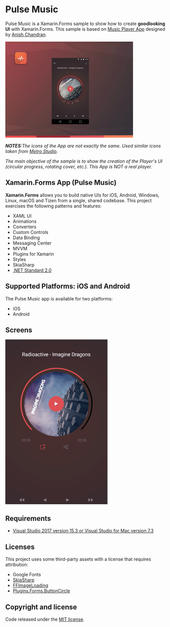 # Pulse Music

Pulse Music is a Xamarin.Forms sample to show how to create **goodlooking UI** with Xamarin.Forms. This sample is based on [Music Player App](https://dribbble.com/shots/1939991-Music-Player-App-WIP) designed by [Anish Chandran](https://dribbble.com/anish_chandran).

![](images/music_player_app.gif)

***NOTES**:The icons of the App are not exactly the same. Used similar icons taken from [Metro Studio](https://www.syncfusion.com/downloads/metrostudio).* 

*The main objective of the sample is to show the creation of the Player's UI (circular progress, rotating cover, etc.). This App is NOT a real player.*

## Xamarin.Forms App (Pulse Music)

**Xamarin.Forms** allows you to build native UIs for iOS, Android, Windows, Linux, macOS and Tizen from a single, shared codebase. This project exercises the following patterns and features:

- XAML UI
- Animations
- Converters
- Custom Controls
- Data Binding
- Messaging Center
- MVVM
- Plugins for Xamarin
- Styles
- SkiaSharp
- [.NET Standard 2.0](https://github.com/dotnet/standard)

## Supported Platforms: iOS and Android

The Pulse Music app is available for two platforms:

- iOS
- Android

## Screens

<img src="images/PulseMusic.gif" alt="Home" Width="320" />


## Requirements

* [Visual Studio 2017 version 15.3 or Visual Studio for Mac version 7.3](https://www.visualstudio.com/vs/)

## Licenses

This project uses some third-party assets with a license that requires attribution:

- Google Fonts
- [SkiaSharp](https://www.nuget.org/packages/SkiaSharp)
- [FFImageLoading](https://github.com/daniel-luberda/FFImageLoading)
- [Plugins.Forms.ButtonCircle](https://github.com/wilsonvargas/ButtonCirclePlugin)


## Copyright and license

Code released under the [MIT license](https://opensource.org/licenses/MIT).